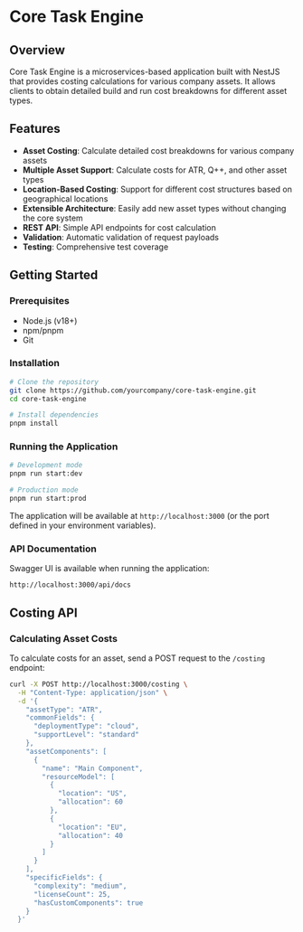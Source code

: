# Core Task Engine

## Overview

Core Task Engine is a microservices-based application built with NestJS that provides costing calculations for various company assets. It allows clients to obtain detailed build and run cost breakdowns for different asset types.

## Features

- **Asset Costing**: Calculate detailed cost breakdowns for various company assets
- **Multiple Asset Support**: Calculate costs for ATR, Q++, and other asset types
- **Location-Based Costing**: Support for different cost structures based on geographical locations
- **Extensible Architecture**: Easily add new asset types without changing the core system
- **REST API**: Simple API endpoints for cost calculation
- **Validation**: Automatic validation of request payloads
- **Testing**: Comprehensive test coverage

## Getting Started

### Prerequisites

- Node.js (v18+)
- npm/pnpm
- Git

### Installation

```bash
# Clone the repository
git clone https://github.com/yourcompany/core-task-engine.git
cd core-task-engine

# Install dependencies
pnpm install
```

### Running the Application

```bash
# Development mode
pnpm run start:dev

# Production mode
pnpm run start:prod
```

The application will be available at `http://localhost:3000` (or the port defined in your environment variables).

### API Documentation

Swagger UI is available when running the application:

```
http://localhost:3000/api/docs
```

## Costing API

### Calculating Asset Costs

To calculate costs for an asset, send a POST request to the `/costing` endpoint:

```bash
curl -X POST http://localhost:3000/costing \
  -H "Content-Type: application/json" \
  -d '{
    "assetType": "ATR",
    "commonFields": {
      "deploymentType": "cloud",
      "supportLevel": "standard"
    },
    "assetComponents": [
      {
        "name": "Main Component",
        "resourceModel": [
          {
            "location": "US",
            "allocation": 60
          },
          {
            "location": "EU",
            "allocation": 40
          }
        ]
      }
    ],
    "specificFields": {
      "complexity": "medium",
      "licenseCount": 25,
      "hasCustomComponents": true
    }
  }'
```